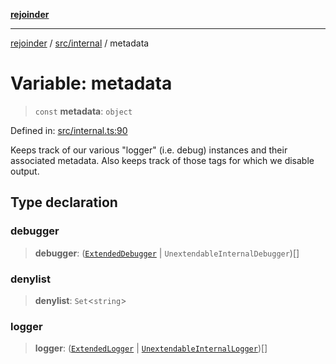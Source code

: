 [**rejoinder**](../../../README.md)

***

[rejoinder](../../../README.md) / [src/internal](../README.md) / metadata

# Variable: metadata

> `const` **metadata**: `object`

Defined in: [src/internal.ts:90](https://github.com/Xunnamius/rejoinder/blob/2e193401f811190578a6daed325a2ddce540538d/src/internal.ts#L90)

Keeps track of our various "logger" (i.e. debug) instances and their
associated metadata. Also keeps track of those tags for which we disable
output.

## Type declaration

### debugger

> **debugger**: ([`ExtendedDebugger`](../../interfaces/ExtendedDebugger.md) \| `UnextendableInternalDebugger`)[]

### denylist

> **denylist**: `Set`\<`string`\>

### logger

> **logger**: ([`ExtendedLogger`](../interfaces/ExtendedLogger.md) \| [`UnextendableInternalLogger`](../interfaces/UnextendableInternalLogger.md))[]
